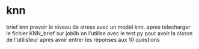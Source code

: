 # knn
brief knn
prevoir le niveau de stress avec un model knn. 
apres telecharger le fichier KNN_brief sur joblib on l'utilise avec le test.py pour avoir la classe de l'utilisteur après avoir entrer les réponses aux 10 questions 
